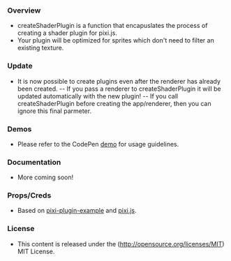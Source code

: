 ### Overview
- createShaderPlugin is a function that encapuslates the process of creating a shader plugin for pixi.js.
- Your plugin will be optimized for sprites which don't need to filter an existing texture.

### Update ###
- It is now possible to create plugins even after the renderer has already been created.
-- If you pass a renderer to createShaderPlugin it will be updated automatically with the new plugin!
-- If you call createShaderPlugin before creating the app/renderer, then you can ignore this final parmeter.

### Demos ###
- Please refer to the CodePen [demo](https://codepen.io/Tazy/pen/PjvPGQ) for usage guidelines.

### Documentation ###
- More coming soon!

### Props/Creds ###
- Based on [pixi-plugin-example](https://github.com/pixijs/pixi-plugin-example) and [pixi.js](https://github.com/pixijs/pixi.js/).

### License ###
- This content is released under the (http://opensource.org/licenses/MIT) MIT License.
